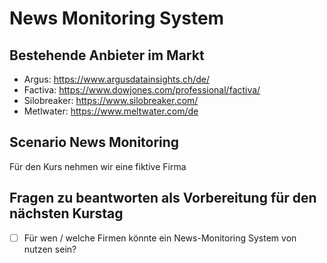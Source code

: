 # News Monitoring System

## Bestehende Anbieter im Markt
- Argus: https://www.argusdatainsights.ch/de/
- Factiva: https://www.dowjones.com/professional/factiva/
- Silobreaker: https://www.silobreaker.com/
- Metlwater: https://www.meltwater.com/de

## Scenario News Monitoring
Für den Kurs nehmen wir eine fiktive Firma


## Fragen zu beantworten als Vorbereitung für den nächsten Kurstag
- [ ] Für wen / welche Firmen könnte ein News-Monitoring System von nutzen sein?


